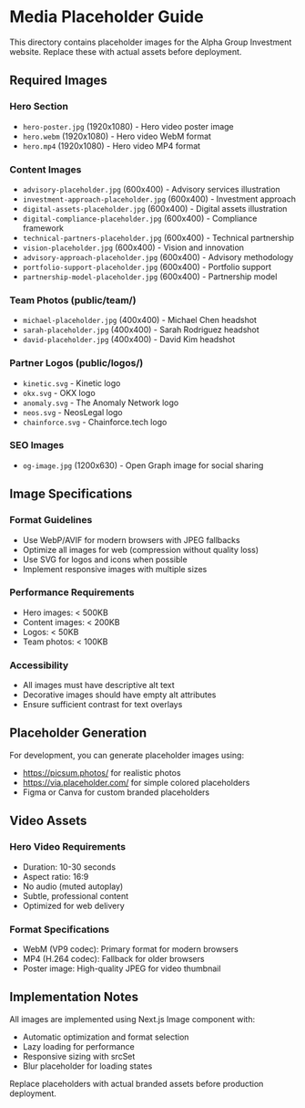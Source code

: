 # Media Placeholder Guide

This directory contains placeholder images for the Alpha Group Investment website. Replace these with actual assets before deployment.

## Required Images

### Hero Section
- `hero-poster.jpg` (1920x1080) - Hero video poster image
- `hero.webm` (1920x1080) - Hero video WebM format
- `hero.mp4` (1920x1080) - Hero video MP4 format

### Content Images
- `advisory-placeholder.jpg` (600x400) - Advisory services illustration
- `investment-approach-placeholder.jpg` (600x400) - Investment approach
- `digital-assets-placeholder.jpg` (600x400) - Digital assets illustration
- `digital-compliance-placeholder.jpg` (600x400) - Compliance framework
- `technical-partners-placeholder.jpg` (600x400) - Technical partnership
- `vision-placeholder.jpg` (600x400) - Vision and innovation
- `advisory-approach-placeholder.jpg` (600x400) - Advisory methodology
- `portfolio-support-placeholder.jpg` (600x400) - Portfolio support
- `partnership-model-placeholder.jpg` (600x400) - Partnership model

### Team Photos (public/team/)
- `michael-placeholder.jpg` (400x400) - Michael Chen headshot
- `sarah-placeholder.jpg` (400x400) - Sarah Rodriguez headshot
- `david-placeholder.jpg` (400x400) - David Kim headshot

### Partner Logos (public/logos/)
- `kinetic.svg` - Kinetic logo
- `okx.svg` - OKX logo
- `anomaly.svg` - The Anomaly Network logo
- `neos.svg` - NeosLegal logo
- `chainforce.svg` - Chainforce.tech logo

### SEO Images
- `og-image.jpg` (1200x630) - Open Graph image for social sharing

## Image Specifications

### Format Guidelines
- Use WebP/AVIF for modern browsers with JPEG fallbacks
- Optimize all images for web (compression without quality loss)
- Use SVG for logos and icons when possible
- Implement responsive images with multiple sizes

### Performance Requirements
- Hero images: < 500KB
- Content images: < 200KB
- Logos: < 50KB
- Team photos: < 100KB

### Accessibility
- All images must have descriptive alt text
- Decorative images should have empty alt attributes
- Ensure sufficient contrast for text overlays

## Placeholder Generation

For development, you can generate placeholder images using:
- https://picsum.photos/ for realistic photos
- https://via.placeholder.com/ for simple colored placeholders
- Figma or Canva for custom branded placeholders

## Video Assets

### Hero Video Requirements
- Duration: 10-30 seconds
- Aspect ratio: 16:9
- No audio (muted autoplay)
- Subtle, professional content
- Optimized for web delivery

### Format Specifications
- WebM (VP9 codec): Primary format for modern browsers
- MP4 (H.264 codec): Fallback for older browsers
- Poster image: High-quality JPEG for video thumbnail

## Implementation Notes

All images are implemented using Next.js Image component with:
- Automatic optimization and format selection
- Lazy loading for performance
- Responsive sizing with srcSet
- Blur placeholder for loading states

Replace placeholders with actual branded assets before production deployment.
